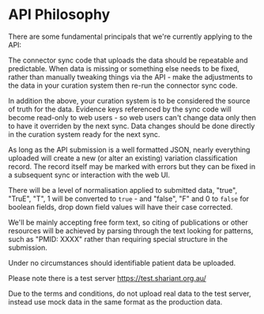 # API Philosophy

There are some fundamental principals that we're currently applying to the API:

The connector sync code that uploads the data should be repeatable and predictable. When data is missing or something else needs to be fixed, rather than manually tweaking things via the API - make the adjustments to the data in your curation system then re-run the connector sync code.

In addition the above, your curation system is to be considered the source of truth for the data. Evidence keys referenced by the sync code will become read-only to web users - so web users can't change data only then to have it overriden by the next sync. Data changes should be done directly in the curation system ready for the next sync.

As long as the API submission is a well formatted JSON, nearly everything uploaded will create a new (or alter an existing) variation classification record. The record itself may be marked with errors but they can be fixed in a subsequent sync or interaction with the web UI.

There will be a level of normalisation applied to submitted data, "true", "TruE", "T", 1 will be converted to `true` - and "false", "F" and 0 to `false` for boolean fields, drop down field values will have their case corrected.

We'll be mainly accepting free form text, so citing of publications or other resources will be achieved by parsing through the text looking for patterns, such as "PMID: XXXX" rather than requiring special structure in the submission.

Under no circumstances should identifiable patient data be uploaded.

Please note there is a test server https://test.shariant.org.au/

Due to the terms and conditions, do not upload real data to the test server, instead use mock data in the same format as the production data.
